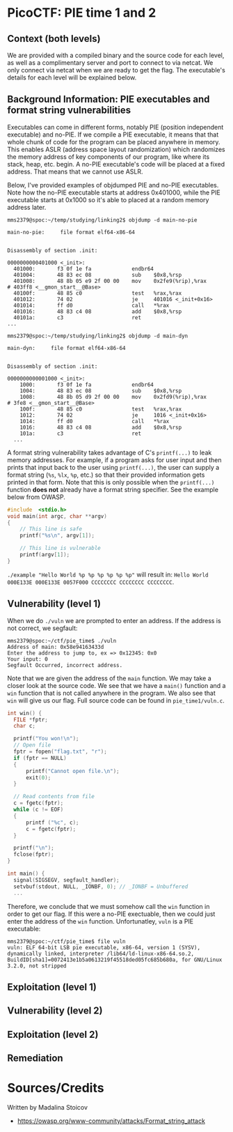 # PicoCTF: PIE time 1 and 2

## Context (both levels)

We are provided with a compiled binary and the source code for each level, as well as a complimentary server and port to connect to via netcat. We only connect via netcat when we are ready to get the flag. The executable's details for each level will be explained below.

## Background Information: PIE executables and format string vulnerabilities

Executables can come in different forms, notably PIE (position independent executable) and no-PIE. If we compile a PIE executable, it means that that whole chunk of code for the program can be placed anywhere in memory. This enables ASLR (address space layout randomization) which randomizes the memory address of key components of our program, like where its stack, heap, etc. begin. A no-PIE executable's code will be placed at a fixed address. That means that we cannot use ASLR.

Below, I've provided examples of objdumped PIE and no-PIE executables. Note how the no-PIE executable starts at address 0x401000, while the PIE executable starts at 0x1000 so it's able to placed at a random memory address later.

``` text
mms2379@spoc:~/temp/studying/linking2$ objdump -d main-no-pie

main-no-pie:     file format elf64-x86-64


Disassembly of section .init:

0000000000401000 <_init>:
  401000:       f3 0f 1e fa             endbr64 
  401004:       48 83 ec 08             sub    $0x8,%rsp
  401008:       48 8b 05 e9 2f 00 00    mov    0x2fe9(%rip),%rax        # 403ff8 <__gmon_start__@Base>
  40100f:       48 85 c0                test   %rax,%rax
  401012:       74 02                   je     401016 <_init+0x16>
  401014:       ff d0                   call   *%rax
  401016:       48 83 c4 08             add    $0x8,%rsp
  40101a:       c3                      ret
...

```

```text
mms2379@spoc:~/temp/studying/linking2$ objdump -d main-dyn

main-dyn:     file format elf64-x86-64


Disassembly of section .init:

0000000000001000 <_init>:
    1000:       f3 0f 1e fa             endbr64 
    1004:       48 83 ec 08             sub    $0x8,%rsp
    1008:       48 8b 05 d9 2f 00 00    mov    0x2fd9(%rip),%rax        # 3fe8 <__gmon_start__@Base>
    100f:       48 85 c0                test   %rax,%rax
    1012:       74 02                   je     1016 <_init+0x16>
    1014:       ff d0                   call   *%rax
    1016:       48 83 c4 08             add    $0x8,%rsp
    101a:       c3                      ret
  ...

```

A format string vulnerability takes advantage of C's `printf(...)` to leak memory addresses. For example, if a program asks for user input and then prints that input back to the user using `printf(...)`, the user can supply a format string (`%s`, `%lx`, `%p`, etc.) so that their provided information gets printed in that form. Note that this is only possible when the `printf(...)` function **does not** already have a format string specifier. See the example below from OWASP.

``` C
#include  <stdio.h> 
void main(int argc, char **argv)
{
	// This line is safe
	printf("%s\n", argv[1]);

	// This line is vulnerable
	printf(argv[1]);
}
```
`./example "Hello World %p %p %p %p %p %p"` will result in: `Hello World 000E133E 000E133E 0057F000 CCCCCCCC CCCCCCCC CCCCCCCC`.

## Vulnerability (level 1)

When we do `./vuln` we are prompted to enter an address. If the address is not correct, we segfault:
```text
mms2379@spoc:~/ctf/pie_time$ ./vuln
Address of main: 0x58e94163433d
Enter the address to jump to, ex => 0x12345: 0x0
Your input: 0
Segfault Occurred, incorrect address.
```
Note that we are given the address of the `main` function. We may take a closer look at the source code. We see that we have a `main()` function and a `win` function that is not called anywhere in the program. We also see that `win` will give us our flag. Full source code can be found in `pie_time1/vuln.c`.
```C
int win() {
  FILE *fptr;
  char c;

  printf("You won!\n");
  // Open file
  fptr = fopen("flag.txt", "r");
  if (fptr == NULL)
  {
      printf("Cannot open file.\n");
      exit(0);
  }

  // Read contents from file
  c = fgetc(fptr);
  while (c != EOF)
  {
      printf ("%c", c);
      c = fgetc(fptr);
  }

  printf("\n");
  fclose(fptr);
}

int main() {
  signal(SIGSEGV, segfault_handler);
  setvbuf(stdout, NULL, _IONBF, 0); // _IONBF = Unbuffered
  ...
```
Therefore, we conclude that we must somehow call the `win` function in order to get our flag. If this were a no-PIE exectuable, then we could just enter the address of the `win` function. Unfortunatley, `vuln` is a PIE executable:

```
mms2379@spoc:~/ctf/pie_time$ file vuln
vuln: ELF 64-bit LSB pie executable, x86-64, version 1 (SYSV), dynamically linked, interpreter /lib64/ld-linux-x86-64.so.2, BuildID[sha1]=0072413e1b5a0613219f45518ded05fc685b680a, for GNU/Linux 3.2.0, not stripped
```



## Exploitation (level 1)



## Vulnerability (level 2)


## Exploitation (level 2)


## Remediation



# Sources/Credits

Written by Madalina Stoicov

- https://owasp.org/www-community/attacks/Format_string_attack 
